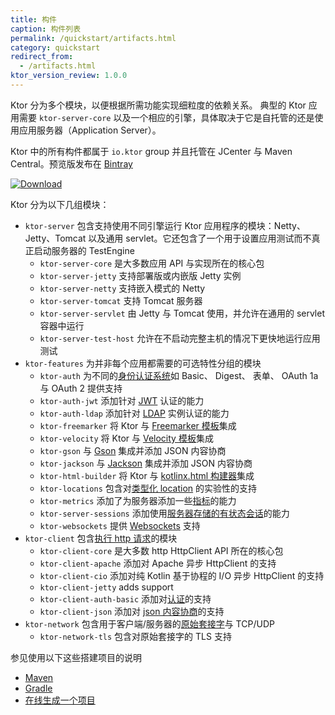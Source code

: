 ```yaml
---
title: 构件
caption: 构件列表
permalink: /quickstart/artifacts.html
category: quickstart
redirect_from:
  - /artifacts.html
ktor_version_review: 1.0.0
---
```


Ktor 分为多个模块，以便根据所需功能实现细粒度的依赖关系。
典型的 Ktor 应用需要 `ktor-server-core` 以及一个相应的引擎，具体取决于它是自托管的<!--
-->还是使用应用服务器（Application Server）。

Ktor 中的所有构件都属于 `io.ktor` group 并且托管在 JCenter 与 Maven Central。预览版发布在 [Bintray](https://bintray.com/kotlin/ktor)

[![Download](https://api.bintray.com/packages/kotlin/ktor/ktor/images/download.svg?version={{site.ktor_version}})](https://bintray.com/kotlin/ktor/ktor/{{site.ktor_version}})
    
Ktor 分为以下几组模块：

* `ktor-server` 包含支持使用不同引擎运行 Ktor 应用程序的模块：Netty、Jetty、Tomcat 以及<!--
-->通用 servlet。它还包含了一个用于设置应用测试而不真正启动服务器的 TestEngine
  * `ktor-server-core` 是大多数应用 API 与实现所在的核心包
  * `ktor-server-jetty` 支持部署版或内嵌版 Jetty 实例
  * `ktor-server-netty` 支持嵌入模式的 Netty
  * `ktor-server-tomcat` 支持 Tomcat 服务器
  * `ktor-server-servlet` 由 Jetty 与 Tomcat 使用，并允许在通用的 servlet 容器中运行
  * `ktor-server-test-host` 允许在不启动完整主机的情况下更快地运行应用测试
* `ktor-features` 为并非每个应用都需要的可选特性分组的模块
  * `ktor-auth` 为不同的[身份认证系统](/servers/features/authentication.html)如 Basic、 Digest、 表单、 OAuth 1a 与 OAuth 2 提供支持
  * `ktor-auth-jwt` 添加针对 [JWT](/servers/features/authentication/jwt.html) 认证的能力
  * `ktor-auth-ldap` 添加针对 [LDAP](/servers/features/authentication/ldap.html) 实例认证的能力
  * `ktor-freemarker` 将 Ktor 与 [Freemarker 模板](/servers/features/templates/freemarker.html)集成
  * `ktor-velocity` 将 Ktor 与 [Velocity 模板](/servers/features/templates/velocity.html)集成
  * `ktor-gson` 与 [Gson](/servers/features/content-negotiation/gson.html) 集成并添加 JSON 内容协商
  * `ktor-jackson` 与 [Jackson](/servers/features/content-negotiation/jackson.html) 集成并添加 JSON 内容协商
  * `ktor-html-builder` 将 Ktor 与 [kotlinx.html 构建器](/servers/features/templates/html-dsl.html)集成
  * `ktor-locations` 包含对[类型化 location](/servers/features/locations.html) 的实验性的支持
  * `ktor-metrics` 添加了为服务器添加一些[指标](/servers/features/metrics.html)的能力
  * `ktor-server-sessions` 添加使用[服务器存储的有状态会话](/servers/features/sessions.html)的能力
  * `ktor-websockets` 提供 [Websockets](/servers/features/websockets.html) 支持
* `ktor-client` 包含[执行 http 请求](/clients/http-client.html)的模块
  * `ktor-client-core` 是大多数 http HttpClient API 所在的核心包
  * `ktor-client-apache` 添加对 Apache 异步 HttpClient 的支持
  * `ktor-client-cio`  添加对纯 Kotlin 基于协程的 I/O 异步 HttpClient 的支持
  * `ktor-client-jetty` adds support
  * `ktor-client-auth-basic` 添加对[认证](/clients/http-client/features/basic-auth.html)的支持
  * `ktor-client-json` 添加对 [json 内容协商](/clients/http-client/features/json-feature.html)的支持
* `ktor-network` 包含用于客户端/服务器的[原始套接字](/servers/raw-sockets.html)与 TCP/UDP
  * `ktor-network-tls` 包含对原始套接字的 TLS 支持
 
参见使用以下这些搭建项目的说明

* [Maven](/quickstart/quickstart/maven.html)
* [Gradle](/quickstart/quickstart/gradle.html)
* [在线生成一个项目](/quickstart/generator.html)

